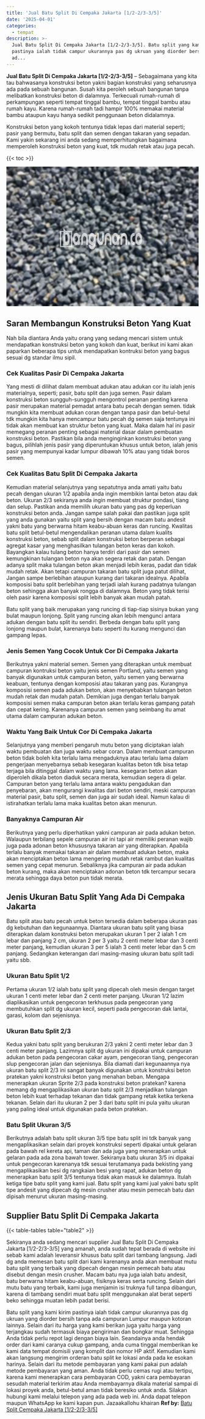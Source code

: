 ```yaml
---
title: 'Jual Batu Split Di Cempaka Jakarta [1/2-2/3-3/5]'
date: '2025-04-01'
categories:
  - tempat
description: >-
  Jual Batu Split Di Cempaka Jakarta [1/2-2/3-3/5]. Batu split yang kami kirim
  pastinya ialah tidak campur ukurannya pas dg ukruan yang diorder bersih tanpa
  ad...
---
```


**Jual Batu Split Di Cempaka Jakarta \[1/2-2/3-3/5\]** – Sebagaimana yang kita tau bahwasanya konstruksi beton yakni bagian konstruksi yang seharusnya ada pada sebuah bangunan. Susah kita peroleh sebuah bangunan tanpa melibatkan konstruksi beton di dalamnya. Terkecuali rumah-rumah di perkampungan seperti tempat tinggal bambu, tempat tinggal bambu atau rumah kayu. Karena rumah-rumah tadi hampir 100% memakai material bambu ataupun kayu hanya sedikit penggunaan beton didalamnya.

Konstruksi beton yang kokoh tentunya tidak lepas dari material seperti; pasir yang bermutu, batu split dan semen dengan takaran yang sepadan. Kami yakin sekarang ini anda sedang memperhitungkan bagaimana memperoleh konstruksi beton yang kuat, tdk mudah retak atau juga pecah.

{{< toc >}}

![Jual Batu Split Di Cempaka Jakarta [1/2-2/3-3/5]](/images/jual-batu-split-01.png)

## Saran Membangun Konstruksi Beton Yang Kuat

Nah bila diantara Anda yaitu orang yang sedang mencari sistem untuk mendapatkan konstruksi beton yang kokoh dan kuat, berikut ini kami akan paparkan beberapa tips untuk mendapatkan kontruksi beton yang bagus sesuai dg standar ilmu sipil.

### Cek Kualitas Pasir Di Cempaka Jakarta

Yang mesti di dilihat dalam membuat adukan atau adukan cor itu ialah jenis materialnya, seperti; pasir, batu split dan juga semen. Pasir dalam konstruksi beton sungguh-sungguh mengontrol peranan penting karena pasir merupakan material pemadat antara batu pecah dengan semen. tidak mungkin kita membuat adukan coran dengan tanpa pasir dan betul-betul tdk mungkin kita hanya mencampur batu pecah dg semen saja tentunya ini tidak akan membuat kan struktur beton yang kuat. Maka dalam hal ini pasir memegang peranan penting sebagai material dasar dalam pembuatan konstruksi beton. Pastikan bila anda menginginkan konstruksi beton yang bagus, pilihlah jenis pasir yang diperuntukan khusus untuk beton, ialah jenis pasir yang mempunyai kadar lumpur dibawah 10% atau yang tidak boros semen.

### Cek Kualitas Batu Split Di Cempaka Jakarta

Kemudian material selanjutnya yang sepatutnya anda amati yaitu batu pecah dengan ukuran 1/2 apabila anda ingin membikin lantai beton atau dak beton. Ukuran 2/3 sekiranya anda ingin membuat struktur pondasi, tiang dan selup. Pastikan anda memilih ukuran batu yang pas dg keperluan konstruksi beton anda. Jangan sampe salah pakai dan pastikan juga split yang anda gunakan yaitu split yang bersih dengan macam batu andesit yakni batu yang berwarna hitam keabu-abuan keras dan runcing. Kwalitas batu split betul-betul mengendalikan peranan utama dalam kualits konstruksi beton, sebab split dalam konstruksi beton berperan sebagai agregat kasar yang menghasilkan tulangan beton keras dan kokoh. Bayangkan kalau tulang beton hanya terdiri dari pasir dan semen kemungkinan tulangan beton nya akan segera retak dan patah. Dengan adanya split maka tulangan beton akan menjadi lebih keras, padat dan tidak mudah retak. Akan tetapi campuran takaran batu split juga patut dilihat, Jangan sampe berlebihan ataupun kurang dari takaran idealnya. Apabila komposisi batu split berlebihan yang terjadi ialah kurang padatnya tulangan beton sehingga akan banyak rongga di dalamnya. Beton yang tidak terisi oleh pasir karena komposisi split lebih banyak akan mudah patah.

Batu split yang baik merupakan yang runcing di tiap-tiap sisinya bukan yang bulat maupun lonjong. Split yang runcing akan lebih mengunci antara adukan dengan batu split itu sendiri. Berbeda dengan batu split yang lonjong maupun bulat, karenanya batu seperti itu kurang mengunci dan gampang lepas.

### Jenis Semen Yang Cocok Untuk Cor Di Cempaka Jakarta

Berikutnya yakni material semen. Semen yang diterapkan untuk membuat campuran kontruksi beton yaitu jenis semen Portland, yaitu semen yang banyak digunakan untuk campuran beton, yaitu semen yang berwarna keabuan, tentunya dengan komposisi atau takaran yang pas. Kurangnya komposisi semen pada adukan beton, akan menyebabkan tulangan beton mudah retak dan mudah patah. Demikian juga dengan terlalu banyak komposisi semen maka campuran beton akan terlalu keras gampang patah dan cepat kering. Karenanya campuran semen yang seimbang itu amat utama dalam campuran adukan beton.

### Waktu Yang Baik Untuk Cor Di Cempaka Jakarta

Selanjutnya yang memberi pengaruh mutu beton yang diciptakan ialah waktu pembuatan dan juga waktu sebar coran. Dalam membuat campuran beton tidak boleh kita terlalu lama mengaduknya atau terlalu lama dalam pengerjaan menyebarnya sebab kesegaran kualitas beton tdk bisa tetap terjaga bila ditinggal dalam waktu yang lama. kesegaran beton akan diperoleh dikala beton diaduk secara merata, kemudian segera di gelar. Campuran beton yang terlalu lama antara waktu pengadukan dan penyebaran, akan mengurangi kwalitas dari beton sendiri, meski campuran material pasir, batu split, semen dan juga air sudah ideal. Namun kalau di istirahatkan terlalu lama maka kualitas beton akan menurun.

### Banyaknya Campuran Air

Berikutnya yang perlu diperhatikan yakni campuran air pada adukan beton. Walaupun terbilang sepele campuran air ini tapi air memiliki peranan wajib juga pada adonan beton khususnya takaran air yang diterapkan. Apabila terlalu banyak memakai takaran air dalam membuat adukan beton, maka akan menciptakan beton lama mengering mudah retak rambut dan kualitas semen yang cepat menurun. Sebaliknya jika campuran air pada adukan beton kurang, maka akan menciptakan adonan beton tdk tercampur secara merata sehingga daya beton pun tidak merata.

## Jenis Ukuran Batu Split Yang Ada Di Cempaka Jakarta

Batu split atau batu pecah untuk beton tersedia dalam beberapa ukuran pas dg kebutuhan dan kegunaannya. Diantara ukuran batu split yang biasa diterapkan dalam konstruksi beton merupakan ukuran 1 per 2 ialah 1 cm lebar dan panjang 2 cm, ukuran 2 per 3 yaitu 2 centi meter lebar dan 3 centi meter panjang, kemudian ukuran 3 per 5 ialah 3 centi meter lebar dan 5 cm panjang. Sedangkan keterangan dari masing-masing ukuran batu split tadi yaitu sbb.

### Ukuran Batu Split 1/2

Pertama ukuran 1/2 ialah batu split yang dipecah oleh mesin dengan target ukuran 1 centi meter lebar dan 2 centi meter panjang. Ukuran 1/2 lazim diaplikasikan untuk pengecoran terkhusus pada pengecoran yang membutuhkan split dg ukuran kecil, seperti pada pengecoran dak lantai, garasi, kolom dan sejenisnya.

### Ukuran Batu Split 2/3

Kedua yakni batu split yang berukuran 2/3 yakni 2 centi meter lebar dan 3 centi meter panjang. Lazimnya split dg ukuran ini dipakai untuk campuran adukan beton pada pengecoran cakar ayam, pengecoran tiang, pengecoran slup pengecoran jalan dan sejenisnya. Bila diamati dari kegunaannya nya ukuran batu split 2/3 ini sangat banyak digunakan untuk konstruksi beton pratekan yakni konstruksi beton yang menahan beban. Mengapa menerapkan ukuran Sprite 2/3 pada konstruksi beton pratekan? karena memang dg mengaplikasikan ukuran batu split 2/3 menjadikan tulangan beton lebih kuat terhadap tekanan dan tidak gampang retak ketika terkena tekanan. Selain dari itu ukuran 2 per 3 dari batu split ini pula yaitu ukuran yang paling ideal untuk digunakan pada beton pratekan.

### Batu Split Ukuran 3/5

Berikutnya adalah batu split ukuran 3/5 tipe batu split ini tdk banyak yang mengaplikasikan selain dari proyek konstruksi seperti dipakai untuk gelaran pada bawah rel kereta api, taman dan ada juga yang menerapkan untuk gelaran pada ada zona bawah tower. Sekiranya batu ukuran 3/5 ini dipakai untuk pengecoran karenanya tdk sesuai terutamanya pada bekisting yang mengaplikasikan besi dg rangkaian besi yang rapat, adukan beton dg menerapkan batu split 3/5 tentunya tidak akan masuk ke dalamnya. Itulah ketiga tipe batu split yang kami jual. Batu split yang kami jual yakni batu split tipe andesit yang dipecah dg mesin crusher atau mesin pemecah batu dan dipisah menurut ukuran masing-masing.

## Supplier Batu Split Di Cempaka Jakarta

{{< table-tables table="table2" >}}

Sekiranya anda sedang mencari supplier Jual Batu Split Di Cempaka Jakarta \[1/2-2/3-3/5\] yang amanah, anda sudah tepat berada di website ini sebab kami adalah leveransir khusus batu split dari tambang langsung. Jadi dg anda memesan batu split dari kami karenanya anda akan membuat mutu batu split yang terbaik yang dipecah dengan mesin pemecah batu atau disebut dengan mesin crusher. Macam batu nya juga ialah batu andesit, batu berwarna hitam keabu-abuan, fisiknya keras serta runcing. Selain dari mutu batu yang terbaik, kami juga menjamin isi truknya full tanpa dibangun, karena di tambang sendiri muat batu split menggunakan alat berat seperti beko sehingga muatan lebih padat berisi.

Batu split yang kami kirim pastinya ialah tidak campur ukurannya pas dg ukruan yang diorder bersih tanpa ada campuran Lumpur maupun kotoran lainnya. Selain dari itu harga yang kami berikan juga yaitu harga yang terjangkau sudah termasuk biaya pengiriman dan bongkar muat. Sehingga Anda tidak perlu repot lagi dengan biaya lain. Seandainya anda hendak order dari kami caranya cukup gampang, anda cuma tinggal memberikan ke kami data tempat domisili yang komplit dan nomor HP aktif. Kemudian kami akan langsung mengirim orderan batu split ke lokasi anda pada ke esokan harinya. Selain dari itu metode pembayaran yang kami pakai pun adalah metode pembayaran yang aman. Anda tidak perlu cemas rugi atau tertipu, karena kami menerapkan cara pembayaran COD, yakni cara pembayaran sesudah material terkirim atau Anda membayarnya dikala material sampai di lokasi proyek anda, betul-betul aman tidak beresiko untuk anda. Silakan hubungi kami melalui telepon yang ada pada web ini. Anda dapat telepon maupun WhatsApp ke kami kapan pun. Jazaakallohu khairan
**Ref by:** [Batu Split Cempaka Jakarta [1/2-2/3-3/5]](https://id.wikipedia.org/wiki/Batu)
